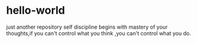 # hello-world
just another repository
self discipline begins with mastery of your thoughts,if you can't control what you think ,you can't control what you do.

